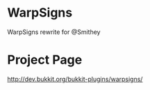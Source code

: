 WarpSigns
=========

WarpSigns rewrite for @Smithey

Project Page
=========
http://dev.bukkit.org/bukkit-plugins/warpsigns/
